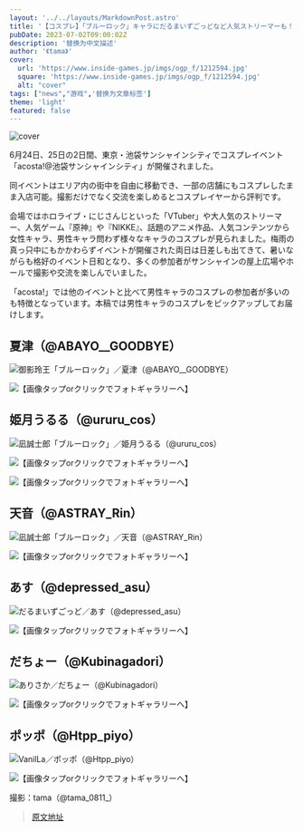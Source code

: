 ```yaml
---
layout: '../../layouts/MarkdownPost.astro'
title: '【コスプレ】「ブルーロック」キャラにだるまいずごっどなど人気ストリーマーも！「acosta!@池袋サンシャインシティ」参加の男性キャラコスに注目'
pubDate: 2023-07-02T09:00:02Z
description: '替换为中文描述'
author: '《tama》'
cover:
  url: 'https://www.inside-games.jp/imgs/ogp_f/1212594.jpg'
  square: 'https://www.inside-games.jp/imgs/ogp_f/1212594.jpg'
  alt: "cover"
tags: ["news","游戏",'替换为文章标签']
theme: 'light'
featured: false
---
```


![cover](https://www.inside-games.jp/imgs/ogp_f/1212594.jpg)

6月24日、25日の2日間、東京・池袋サンシャインシティでコスプレイベント「acosta!@池袋サンシャインシティ」が開催されました。

同イベントはエリア内の街中を自由に移動でき、一部の店舗にもコスプレしたまま入店可能。撮影だけでなく交流を楽しめるとコスプレイヤーから評判です。

会場ではホロライブ・にじさんじといった「VTuber」や大人気のストリーマー、人気ゲーム『原神』や『NIKKE』、話題のアニメ作品、人気コンテンツから女性キャラ、男性キャラ問わず様々なキャラのコスプレが見られました。梅雨の真っ只中にもかかわらずイベントが開催された両日は日差しも出てきて、暑いながらも格好のイベント日和となり、多くの参加者がサンシャインの屋上広場やホールで撮影や交流を楽しんでいました。

「acosta!」では他のイベントと比べて男性キャラのコスプレの参加者が多いのも特徴となっています。本稿では男性キャラのコスプレをピックアップしてお届けします。

## 夏津（@ABAYO__GOODBYE）
![御影玲王「ブルーロック」／夏津（@ABAYO__GOODBYE）](https://www.inside-games.jp/imgs/zoom/1212582.jpg)

![【画像タップorクリックでフォトギャラリーへ】](https://www.inside-games.jp/imgs/zoom/1212581.jpg)

## 姫月うるる（@ururu_cos）
![凪誠士郎「ブルーロック」／姫月うるる（@ururu_cos）](https://www.inside-games.jp/imgs/zoom/1212585.jpg)

![【画像タップorクリックでフォトギャラリーへ】](https://www.inside-games.jp/imgs/zoom/1212586.jpg)

![【画像タップorクリックでフォトギャラリーへ】](https://www.inside-games.jp/imgs/zoom/1212584.jpg)

## 天音（@ASTRAY_Rin）
![凪誠士郎「ブルーロック」／天音（@ASTRAY_Rin）](https://www.inside-games.jp/imgs/zoom/1212591.jpg)

![【画像タップorクリックでフォトギャラリーへ】](https://www.inside-games.jp/imgs/zoom/1212589.jpg)

## あす（@depressed_asu）
![だるまいずごっど／あす（@depressed_asu）](https://www.inside-games.jp/imgs/zoom/1212592.jpg)

![【画像タップorクリックでフォトギャラリーへ】](https://www.inside-games.jp/imgs/zoom/1212594.jpg)

## だちょー（@Kubinagadori）
![ありさか／だちょー（@Kubinagadori）](https://www.inside-games.jp/imgs/zoom/1212597.jpg)

![【画像タップorクリックでフォトギャラリーへ】](https://www.inside-games.jp/imgs/zoom/1212599.jpg)

## ポッポ（@Htpp_piyo）
![VanilLa／ポッポ（@Htpp_piyo）](https://www.inside-games.jp/imgs/zoom/1212600.jpg)

![【画像タップorクリックでフォトギャラリーへ】](https://www.inside-games.jp/imgs/zoom/1212602.jpg)

撮影：tama（@tama_0811_）

>[原文地址](https://www.inside-games.jp/article/2023/07/02/146945.html)  